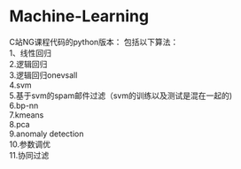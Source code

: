 # Machine-Learning
   C站NG课程代码的python版本： 
包括以下算法：  
   1、线性回归  
   2.逻辑回归  
   3.逻辑回归onevsall  
   4.svm  
   5.基于svm的spam邮件过滤（svm的训练以及测试是混在一起的)  
   6.bp-nn  
   7.kmeans  
   8.pca  
   9.anomaly detection  
   10.参数调优  
   11.协同过滤

